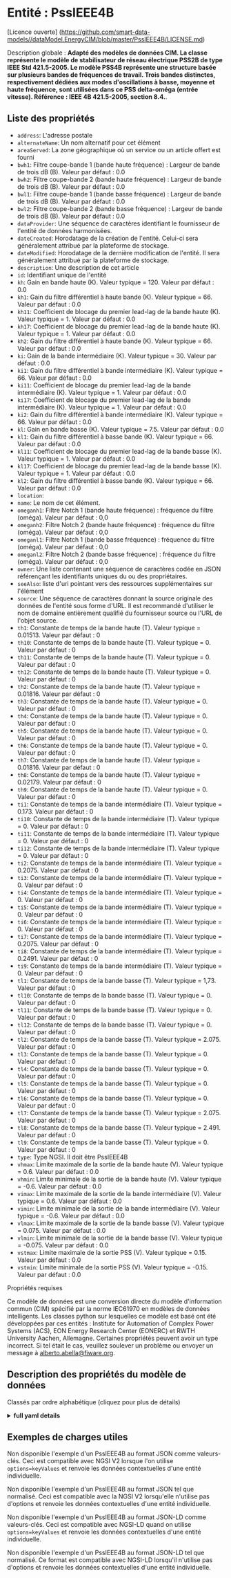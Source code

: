 Entité : PssIEEE4B  
==================  
[Licence ouverte] (https://github.com/smart-data-models//dataModel.EnergyCIM/blob/master/PssIEEE4B/LICENSE.md)  
Description globale : **Adapté des modèles de données CIM. La classe représente le modèle de stabilisateur de réseau électrique PSS2B de type IEEE Std 421.5-2005. Le modèle PSS4B représente une structure basée sur plusieurs bandes de fréquences de travail. Trois bandes distinctes, respectivement dédiées aux modes d'oscillations à basse, moyenne et haute fréquence, sont utilisées dans ce PSS delta-oméga (entrée vitesse).  Référence : IEEE 4B 421.5-2005, section 8.4.**.  

## Liste des propriétés  

- `address`: L'adresse postale  - `alternateName`: Un nom alternatif pour cet élément  - `areaServed`: La zone géographique où un service ou un article offert est fourni  - `bwh1`: Filtre coupe-bande 1 (bande haute fréquence) : Largeur de bande de trois dB (B). Valeur par défaut : 0.0  - `bwh2`: Filtre coupe-bande 2 (bande haute fréquence) : Largeur de bande de trois dB (B). Valeur par défaut : 0.0  - `bwl1`: Filtre coupe-bande 1 (bande basse fréquence) : Largeur de bande de trois dB (B). Valeur par défaut : 0.0  - `bwl2`: Filtre coupe-bande 2 (bande basse fréquence) : Largeur de bande de trois dB (B). Valeur par défaut : 0.0  - `dataProvider`: Une séquence de caractères identifiant le fournisseur de l'entité de données harmonisées.  - `dateCreated`: Horodatage de la création de l'entité. Celui-ci sera généralement attribué par la plateforme de stockage.  - `dateModified`: Horodatage de la dernière modification de l'entité. Il sera généralement attribué par la plateforme de stockage.  - `description`: Une description de cet article  - `id`: Identifiant unique de l'entité  - `kh`: Gain en bande haute (K).  Valeur typique = 120. Valeur par défaut : 0.0  - `kh1`: Gain du filtre différentiel à haute bande (K).  Valeur typique = 66. Valeur par défaut : 0.0  - `kh11`: Coefficient de blocage du premier lead-lag de la bande haute (K).  Valeur typique = 1. Valeur par défaut : 0.0  - `kh17`: Coefficient de blocage du premier lead-lag de la bande haute (K).  Valeur typique = 1. Valeur par défaut : 0.0  - `kh2`: Gain du filtre différentiel à haute bande (K).  Valeur typique = 66. Valeur par défaut : 0.0  - `ki`: Gain de la bande intermédiaire (K).  Valeur typique = 30. Valeur par défaut : 0.0  - `ki1`: Gain du filtre différentiel à bande intermédiaire (K).  Valeur typique = 66. Valeur par défaut : 0.0  - `ki11`: Coefficient de blocage du premier lead-lag de la bande intermédiaire (K).  Valeur typique = 1. Valeur par défaut : 0.0  - `ki17`: Coefficient de blocage du premier lead-lag de la bande intermédiaire (K).  Valeur typique = 1. Valeur par défaut : 0.0  - `ki2`: Gain du filtre différentiel à bande intermédiaire (K).  Valeur typique = 66. Valeur par défaut : 0.0  - `kl`: Gain en bande basse (K).  Valeur typique = 7.5. Valeur par défaut : 0.0  - `kl1`: Gain du filtre différentiel à basse bande (K).  Valeur typique = 66. Valeur par défaut : 0.0  - `kl11`: Coefficient de blocage du premier lead-lag de la bande basse (K).  Valeur typique = 1. Valeur par défaut : 0.0  - `kl17`: Coefficient de blocage du premier lead-lag de la bande basse (K).  Valeur typique = 1. Valeur par défaut : 0.0  - `kl2`: Gain du filtre différentiel à basse bande (K).  Valeur typique = 66. Valeur par défaut : 0.0  - `location`:   - `name`: Le nom de cet élément.  - `omeganh1`: Filtre Notch 1 (bande haute fréquence) : fréquence du filtre (oméga). Valeur par défaut : 0,0  - `omeganh2`: Filtre Notch 2 (bande haute fréquence) : fréquence du filtre (oméga). Valeur par défaut : 0,0  - `omeganl1`: Filtre Notch 1 (bande basse fréquence) : fréquence du filtre (oméga). Valeur par défaut : 0,0  - `omeganl2`: Filtre Notch 2 (bande basse fréquence) : fréquence du filtre (oméga). Valeur par défaut : 0,0  - `owner`: Une liste contenant une séquence de caractères codée en JSON référençant les identifiants uniques du ou des propriétaires.  - `seeAlso`: liste d'uri pointant vers des ressources supplémentaires sur l'élément  - `source`: Une séquence de caractères donnant la source originale des données de l'entité sous forme d'URL. Il est recommandé d'utiliser le nom de domaine entièrement qualifié du fournisseur source ou l'URL de l'objet source.  - `th1`: Constante de temps de la bande haute (T).  Valeur typique = 0.01513. Valeur par défaut : 0  - `th10`: Constante de temps de la bande haute (T).  Valeur typique = 0. Valeur par défaut : 0  - `th11`: Constante de temps de la bande haute (T).  Valeur typique = 0. Valeur par défaut : 0  - `th12`: Constante de temps de la bande haute (T).  Valeur typique = 0. Valeur par défaut : 0  - `th2`: Constante de temps de la bande haute (T).  Valeur typique = 0.01816. Valeur par défaut : 0  - `th3`: Constante de temps de la bande haute (T).  Valeur typique = 0. Valeur par défaut : 0  - `th4`: Constante de temps de la bande haute (T).  Valeur typique = 0. Valeur par défaut : 0  - `th5`: Constante de temps de la bande haute (T).  Valeur typique = 0. Valeur par défaut : 0  - `th6`: Constante de temps de la bande haute (T).  Valeur typique = 0. Valeur par défaut : 0  - `th7`: Constante de temps de la bande haute (T).  Valeur typique = 0.01816. Valeur par défaut : 0  - `th8`: Constante de temps de la bande haute (T).  Valeur typique = 0.02179. Valeur par défaut : 0  - `th9`: Constante de temps de la bande haute (T).  Valeur typique = 0. Valeur par défaut : 0  - `ti1`: Constante de temps de la bande intermédiaire (T).  Valeur typique = 0.173. Valeur par défaut : 0  - `ti10`: Constante de temps de la bande intermédiaire (T).  Valeur typique = 0. Valeur par défaut : 0  - `ti11`: Constante de temps de la bande intermédiaire (T).  Valeur typique = 0. Valeur par défaut : 0  - `ti12`: Constante de temps de la bande intermédiaire (T).  Valeur typique = 0. Valeur par défaut : 0  - `ti2`: Constante de temps de la bande intermédiaire (T).  Valeur typique = 0.2075. Valeur par défaut : 0  - `ti3`: Constante de temps de la bande intermédiaire (T).  Valeur typique = 0. Valeur par défaut : 0  - `ti4`: Constante de temps de la bande intermédiaire (T).  Valeur typique = 0. Valeur par défaut : 0  - `ti5`: Constante de temps de la bande intermédiaire (T).  Valeur typique = 0. Valeur par défaut : 0  - `ti6`: Constante de temps de la bande intermédiaire (T).  Valeur typique = 0. Valeur par défaut : 0  - `ti7`: Constante de temps de la bande intermédiaire (T).  Valeur typique = 0.2075. Valeur par défaut : 0  - `ti8`: Constante de temps de la bande intermédiaire (T).  Valeur typique = 0.2491. Valeur par défaut : 0  - `ti9`: Constante de temps de la bande intermédiaire (T).  Valeur typique = 0. Valeur par défaut : 0  - `tl1`: Constante de temps de la bande basse (T).  Valeur typique = 1,73. Valeur par défaut : 0  - `tl10`: Constante de temps de la bande basse (T).  Valeur typique = 0. Valeur par défaut : 0  - `tl11`: Constante de temps de la bande basse (T).  Valeur typique = 0. Valeur par défaut : 0  - `tl12`: Constante de temps de la bande basse (T).  Valeur typique = 0. Valeur par défaut : 0  - `tl2`: Constante de temps de la bande basse (T).  Valeur typique = 2.075. Valeur par défaut : 0  - `tl3`: Constante de temps de la bande basse (T).  Valeur typique = 0. Valeur par défaut : 0  - `tl4`: Constante de temps de la bande basse (T).  Valeur typique = 0. Valeur par défaut : 0  - `tl5`: Constante de temps de la bande basse (T).  Valeur typique = 0. Valeur par défaut : 0  - `tl6`: Constante de temps de la bande basse (T).  Valeur typique = 0. Valeur par défaut : 0  - `tl7`: Constante de temps de la bande basse (T).  Valeur typique = 2.075. Valeur par défaut : 0  - `tl8`: Constante de temps de la bande basse (T).  Valeur typique = 2.491. Valeur par défaut : 0  - `tl9`: Constante de temps de la bande basse (T).  Valeur typique = 0. Valeur par défaut : 0  - `type`: Type NGSI. Il doit être PssIEEE4B  - `vhmax`: Limite maximale de la sortie de la bande haute (V).  Valeur typique = 0.6. Valeur par défaut : 0.0  - `vhmin`: Limite minimale de la sortie de la bande haute (V).  Valeur typique = -0.6. Valeur par défaut : 0.0  - `vimax`: Limite maximale de la sortie de la bande intermédiaire (V).  Valeur typique = 0.6. Valeur par défaut : 0.0  - `vimin`: Limite minimale de la sortie de la bande intermédiaire (V).  Valeur typique = -0.6. Valeur par défaut : 0.0  - `vlmax`: Limite maximale de la sortie de la bande basse (V).  Valeur typique = 0.075. Valeur par défaut : 0.0  - `vlmin`: Limite minimale de la sortie de la bande basse (V).  Valeur typique = -0.075. Valeur par défaut : 0.0  - `vstmax`: Limite maximale de la sortie PSS (V).  Valeur typique = 0.15. Valeur par défaut : 0.0  - `vstmin`: Limite minimale de la sortie PSS (V).  Valeur typique = -0.15. Valeur par défaut : 0.0    
Propriétés requises  
Ce modèle de données est une conversion directe du modèle d'information commun (CIM) spécifié par la norme IEC61970 en modèles de données intelligents. Les classes python sur lesquelles ce modèle est basé ont été développées par ces entités : Institute for Automation of Complex Power Systems (ACS), EON Energy Research Center (EONERC) et RWTH University Aachen, Allemagne. Certaines propriétés peuvent avoir un type incorrect. Si tel était le cas, veuillez soulever un problème ou envoyer un message à alberto.abella@fiware.org.  
## Description des propriétés du modèle de données  
Classés par ordre alphabétique (cliquez pour plus de détails)  
<details><summary><strong>full yaml details</strong></summary>    
```yaml  
PssIEEE4B:    
  description: 'Adapted from CIM data models. The class represents IEEE Std 421.5-2005 type PSS2B power system stabilizer model. The PSS4B model represents a structure based on multiple working frequency bands. Three separate bands, respectively dedicated to the low-, intermediate- and high-frequency modes of oscillations, are used in this delta-omega (speed input) PSS.  Reference: IEEE 4B 421.5-2005 Section 8.4.'    
  properties:    
    address:    
      description: 'The mailing address'    
      properties:    
        addressCountry:    
          description: 'Property. The country. For example, Spain. Model:''https://schema.org/addressCountry'''    
          type: string    
        addressLocality:    
          description: 'Property. The locality in which the street address is, and which is in the region. Model:''https://schema.org/addressLocality'''    
          type: string    
        addressRegion:    
          description: 'Property. The region in which the locality is, and which is in the country. Model:''https://schema.org/addressRegion'''    
          type: string    
        areaServed:    
          description: 'Property. The geographic area where a service or offered item is provided. Model:''https://schema.org/areaServed'''    
          type: string    
        postOfficeBoxNumber:    
          description: 'Property. The post office box number for PO box addresses. For example, Spain. Model:''https://schema.org/postOfficeBoxNumber'''    
          type: string    
        postalCode:    
          description: 'Property. The postal code. For example, Spain. Model:''https://schema.org/https://schema.org/postalCode'''    
          type: string    
        streetAddress:    
          description: 'Property. The street address. Model:''https://schema.org/streetAddress'''    
          type: string    
      type: Property    
      x-ngsi:    
        model: https://schema.org/address    
    alternateName:    
      description: 'An alternative name for this item'    
      type: Property    
    areaServed:    
      description: 'The geographic area where a service or offered item is provided'    
      type: Property    
      x-ngsi:    
        model: https://schema.org/Text    
    bwh1:    
      description: 'Notch filter 1 (high-frequency band): Three dB bandwidth (B). Default: 0.0'    
      type: number    
      x-ngsi:    
        model: https://schema.org/Number    
    bwh2:    
      description: 'Notch filter 2 (high-frequency band): Three dB bandwidth (B). Default: 0.0'    
      type: number    
      x-ngsi:    
        model: https://schema.org/Number    
    bwl1:    
      description: 'Notch filter 1 (low-frequency band): Three dB bandwidth (B). Default: 0.0'    
      type: number    
      x-ngsi:    
        model: https://schema.org/Number    
    bwl2:    
      description: 'Notch filter 2 (low-frequency band): Three dB bandwidth (B). Default: 0.0'    
      type: number    
      x-ngsi:    
        model: https://schema.org/Number    
    dataProvider:    
      description: 'A sequence of characters identifying the provider of the harmonised data entity.'    
      type: Property    
    dateCreated:    
      description: 'Entity creation timestamp. This will usually be allocated by the storage platform.'    
      format: date-time    
      type: Property    
    dateModified:    
      description: 'Timestamp of the last modification of the entity. This will usually be allocated by the storage platform.'    
      format: date-time    
      type: Property    
    description:    
      description: 'A description of this item'    
      type: Property    
    id:    
      anyOf: &pssieee4b_-_properties_-_owner_-_items_-_anyof    
        - description: 'Property. Identifier format of any NGSI entity'    
          maxLength: 256    
          minLength: 1    
          pattern: ^[\w\-\.\{\}\$\+\*\[\]`|~^@!,:\\]+$    
          type: string    
        - description: 'Property. Identifier format of any NGSI entity'    
          format: uri    
          type: string    
      description: 'Unique identifier of the entity'    
      type: Property    
    kh:    
      description: 'High band gain (K).  Typical Value = 120. Default: 0.0'    
      type: number    
      x-ngsi:    
        model: https://schema.org/Number    
    kh1:    
      description: 'High band differential filter gain (K).  Typical Value = 66. Default: 0.0'    
      type: number    
      x-ngsi:    
        model: https://schema.org/Number    
    kh11:    
      description: 'High band first lead-lag blocks coefficient (K).  Typical Value = 1. Default: 0.0'    
      type: number    
      x-ngsi:    
        model: https://schema.org/Number    
    kh17:    
      description: 'High band first lead-lag blocks coefficient (K).  Typical Value = 1. Default: 0.0'    
      type: number    
      x-ngsi:    
        model: https://schema.org/Number    
    kh2:    
      description: 'High band differential filter gain (K).  Typical Value = 66. Default: 0.0'    
      type: number    
      x-ngsi:    
        model: https://schema.org/Number    
    ki:    
      description: 'Intermediate band gain (K).  Typical Value = 30. Default: 0.0'    
      type: number    
      x-ngsi:    
        model: https://schema.org/Number    
    ki1:    
      description: 'Intermediate band differential filter gain (K).  Typical Value = 66. Default: 0.0'    
      type: number    
      x-ngsi:    
        model: https://schema.org/Number    
    ki11:    
      description: 'Intermediate band first lead-lag blocks coefficient (K).  Typical Value = 1. Default: 0.0'    
      type: number    
      x-ngsi:    
        model: https://schema.org/Number    
    ki17:    
      description: 'Intermediate band first lead-lag blocks coefficient (K).  Typical Value = 1. Default: 0.0'    
      type: number    
      x-ngsi:    
        model: https://schema.org/Number    
    ki2:    
      description: 'Intermediate band differential filter gain (K).  Typical Value = 66. Default: 0.0'    
      type: number    
      x-ngsi:    
        model: https://schema.org/Number    
    kl:    
      description: 'Low band gain (K).  Typical Value = 7.5. Default: 0.0'    
      type: number    
      x-ngsi:    
        model: https://schema.org/Number    
    kl1:    
      description: 'Low band differential filter gain (K).  Typical Value = 66. Default: 0.0'    
      type: number    
      x-ngsi:    
        model: https://schema.org/Number    
    kl11:    
      description: 'Low band first lead-lag blocks coefficient (K).  Typical Value = 1. Default: 0.0'    
      type: number    
      x-ngsi:    
        model: https://schema.org/Number    
    kl17:    
      description: 'Low band first lead-lag blocks coefficient (K).  Typical Value = 1. Default: 0.0'    
      type: number    
      x-ngsi:    
        model: https://schema.org/Number    
    kl2:    
      description: 'Low band differential filter gain (K).  Typical Value = 66. Default: 0.0'    
      type: number    
      x-ngsi:    
        model: https://schema.org/Number    
    location:    
      $id: https://geojson.org/schema/Geometry.json    
      $schema: "http://json-schema.org/draft-07/schema#"    
      oneOf:    
        - properties:    
            bbox:    
              items:    
                type: number    
              minItems: 4    
              type: array    
            coordinates:    
              items:    
                type: number    
              minItems: 2    
              type: array    
            type:    
              enum:    
                - Point    
              type: string    
          required:    
            - type    
            - coordinates    
          title: 'GeoJSON Point'    
          type: object    
        - properties:    
            bbox:    
              items:    
                type: number    
              minItems: 4    
              type: array    
            coordinates:    
              items:    
                items:    
                  type: number    
                minItems: 2    
                type: array    
              minItems: 2    
              type: array    
            type:    
              enum:    
                - LineString    
              type: string    
          required:    
            - type    
            - coordinates    
          title: 'GeoJSON LineString'    
          type: object    
        - properties:    
            bbox:    
              items:    
                type: number    
              minItems: 4    
              type: array    
            coordinates:    
              items:    
                items:    
                  items:    
                    type: number    
                  minItems: 2    
                  type: array    
                minItems: 4    
                type: array    
              type: array    
            type:    
              enum:    
                - Polygon    
              type: string    
          required:    
            - type    
            - coordinates    
          title: 'GeoJSON Polygon'    
          type: object    
        - properties:    
            bbox:    
              items:    
                type: number    
              minItems: 4    
              type: array    
            coordinates:    
              items:    
                items:    
                  type: number    
                minItems: 2    
                type: array    
              type: array    
            type:    
              enum:    
                - MultiPoint    
              type: string    
          required:    
            - type    
            - coordinates    
          title: 'GeoJSON MultiPoint'    
          type: object    
        - properties:    
            bbox:    
              items:    
                type: number    
              minItems: 4    
              type: array    
            coordinates:    
              items:    
                items:    
                  items:    
                    type: number    
                  minItems: 2    
                  type: array    
                minItems: 2    
                type: array    
              type: array    
            type:    
              enum:    
                - MultiLineString    
              type: string    
          required:    
            - type    
            - coordinates    
          title: 'GeoJSON MultiLineString'    
          type: object    
        - properties:    
            bbox:    
              items:    
                type: number    
              minItems: 4    
              type: array    
            coordinates:    
              items:    
                items:    
                  items:    
                    items:    
                      type: number    
                    minItems: 2    
                    type: array    
                  minItems: 4    
                  type: array    
                type: array    
              type: array    
            type:    
              enum:    
                - MultiPolygon    
              type: string    
          required:    
            - type    
            - coordinates    
          title: 'GeoJSON MultiPolygon'    
          type: object    
      title: 'GeoJSON Geometry'    
    name:    
      description: 'The name of this item.'    
      type: Property    
    omeganh1:    
      description: 'Notch filter 1 (high-frequency band): filter frequency (omega). Default: 0.0'    
      type: number    
      x-ngsi:    
        model: https://schema.org/Number    
    omeganh2:    
      description: 'Notch filter 2 (high-frequency band): filter frequency (omega). Default: 0.0'    
      type: number    
      x-ngsi:    
        model: https://schema.org/Number    
    omeganl1:    
      description: 'Notch filter 1 (low-frequency band): filter frequency (omega). Default: 0.0'    
      type: number    
      x-ngsi:    
        model: https://schema.org/Number    
    omeganl2:    
      description: 'Notch filter 2 (low-frequency band): filter frequency (omega). Default: 0.0'    
      type: number    
      x-ngsi:    
        model: https://schema.org/Number    
    owner:    
      description: 'A List containing a JSON encoded sequence of characters referencing the unique Ids of the owner(s)'    
      items:    
        anyOf: *pssieee4b_-_properties_-_owner_-_items_-_anyof    
        description: 'Property. Unique identifier of the entity'    
      type: Property    
    seeAlso:    
      description: 'list of uri pointing to additional resources about the item'    
      oneOf:    
        - items:    
            - format: uri    
              type: string    
          minItems: 1    
          type: array    
        - format: uri    
          type: string    
      type: Property    
    source:    
      description: 'A sequence of characters giving the original source of the entity data as a URL. Recommended to be the fully qualified domain name of the source provider, or the URL to the source object.'    
      type: Property    
    th1:    
      description: 'High band time constant (T).  Typical Value = 0.01513. Default: 0'    
      type: number    
      x-ngsi:    
        model: https://schema.org/Number    
    th10:    
      description: 'High band time constant (T).  Typical Value = 0. Default: 0'    
      type: number    
      x-ngsi:    
        model: https://schema.org/Number    
    th11:    
      description: 'High band time constant (T).  Typical Value = 0. Default: 0'    
      type: number    
      x-ngsi:    
        model: https://schema.org/Number    
    th12:    
      description: 'High band time constant (T).  Typical Value = 0. Default: 0'    
      type: number    
      x-ngsi:    
        model: https://schema.org/Number    
    th2:    
      description: 'High band time constant (T).  Typical Value = 0.01816. Default: 0'    
      type: number    
      x-ngsi:    
        model: https://schema.org/Number    
    th3:    
      description: 'High band time constant (T).  Typical Value = 0. Default: 0'    
      type: number    
      x-ngsi:    
        model: https://schema.org/Number    
    th4:    
      description: 'High band time constant (T).  Typical Value = 0. Default: 0'    
      type: number    
      x-ngsi:    
        model: https://schema.org/Number    
    th5:    
      description: 'High band time constant (T).  Typical Value = 0. Default: 0'    
      type: number    
      x-ngsi:    
        model: https://schema.org/Number    
    th6:    
      description: 'High band time constant (T).  Typical Value = 0. Default: 0'    
      type: number    
      x-ngsi:    
        model: https://schema.org/Number    
    th7:    
      description: 'High band time constant (T).  Typical Value = 0.01816. Default: 0'    
      type: number    
      x-ngsi:    
        model: https://schema.org/Number    
    th8:    
      description: 'High band time constant (T).  Typical Value = 0.02179. Default: 0'    
      type: number    
      x-ngsi:    
        model: https://schema.org/Number    
    th9:    
      description: 'High band time constant (T).  Typical Value = 0. Default: 0'    
      type: number    
      x-ngsi:    
        model: https://schema.org/Number    
    ti1:    
      description: 'Intermediate band time constant (T).  Typical Value = 0.173. Default: 0'    
      type: number    
      x-ngsi:    
        model: https://schema.org/Number    
    ti10:    
      description: 'Intermediate band time constant (T).  Typical Value = 0. Default: 0'    
      type: number    
      x-ngsi:    
        model: https://schema.org/Number    
    ti11:    
      description: 'Intermediate band time constant (T).  Typical Value = 0. Default: 0'    
      type: number    
      x-ngsi:    
        model: https://schema.org/Number    
    ti12:    
      description: 'Intermediate band time constant (T).  Typical Value = 0. Default: 0'    
      type: number    
      x-ngsi:    
        model: https://schema.org/Number    
    ti2:    
      description: 'Intermediate band time constant (T).  Typical Value = 0.2075. Default: 0'    
      type: number    
      x-ngsi:    
        model: https://schema.org/Number    
    ti3:    
      description: 'Intermediate band time constant (T).  Typical Value = 0. Default: 0'    
      type: number    
      x-ngsi:    
        model: https://schema.org/Number    
    ti4:    
      description: 'Intermediate band time constant (T).  Typical Value = 0. Default: 0'    
      type: number    
      x-ngsi:    
        model: https://schema.org/Number    
    ti5:    
      description: 'Intermediate band time constant (T).  Typical Value = 0. Default: 0'    
      type: number    
      x-ngsi:    
        model: https://schema.org/Number    
    ti6:    
      description: 'Intermediate band time constant (T).  Typical Value = 0. Default: 0'    
      type: number    
      x-ngsi:    
        model: https://schema.org/Number    
    ti7:    
      description: 'Intermediate band time constant (T).  Typical Value = 0.2075. Default: 0'    
      type: number    
      x-ngsi:    
        model: https://schema.org/Number    
    ti8:    
      description: 'Intermediate band time constant (T).  Typical Value = 0.2491. Default: 0'    
      type: number    
      x-ngsi:    
        model: https://schema.org/Number    
    ti9:    
      description: 'Intermediate band time constant (T).  Typical Value = 0. Default: 0'    
      type: number    
      x-ngsi:    
        model: https://schema.org/Number    
    tl1:    
      description: 'Low band time constant (T).  Typical Value = 1.73. Default: 0'    
      type: number    
      x-ngsi:    
        model: https://schema.org/Number    
    tl10:    
      description: 'Low band time constant (T).  Typical Value = 0. Default: 0'    
      type: number    
      x-ngsi:    
        model: https://schema.org/Number    
    tl11:    
      description: 'Low band time constant (T).  Typical Value = 0. Default: 0'    
      type: number    
      x-ngsi:    
        model: https://schema.org/Number    
    tl12:    
      description: 'Low band time constant (T).  Typical Value = 0. Default: 0'    
      type: number    
      x-ngsi:    
        model: https://schema.org/Number    
    tl2:    
      description: 'Low band time constant (T).  Typical Value = 2.075. Default: 0'    
      type: number    
      x-ngsi:    
        model: https://schema.org/Number    
    tl3:    
      description: 'Low band time constant (T).  Typical Value = 0. Default: 0'    
      type: number    
      x-ngsi:    
        model: https://schema.org/Number    
    tl4:    
      description: 'Low band time constant (T).  Typical Value = 0. Default: 0'    
      type: number    
      x-ngsi:    
        model: https://schema.org/Number    
    tl5:    
      description: 'Low band time constant (T).  Typical Value = 0. Default: 0'    
      type: number    
      x-ngsi:    
        model: https://schema.org/Number    
    tl6:    
      description: 'Low band time constant (T).  Typical Value = 0. Default: 0'    
      type: number    
      x-ngsi:    
        model: https://schema.org/Number    
    tl7:    
      description: 'Low band time constant (T).  Typical Value = 2.075. Default: 0'    
      type: number    
      x-ngsi:    
        model: https://schema.org/Number    
    tl8:    
      description: 'Low band time constant (T).  Typical Value = 2.491. Default: 0'    
      type: number    
      x-ngsi:    
        model: https://schema.org/Number    
    tl9:    
      description: 'Low band time constant (T).  Typical Value = 0. Default: 0'    
      type: number    
      x-ngsi:    
        model: https://schema.org/Number    
    type:    
      description: 'NGSI type. It has to be PssIEEE4B'    
      enum:    
        - PssIEEE4B    
      type: Property    
    vhmax:    
      description: 'High band output maximum limit (V).  Typical Value = 0.6. Default: 0.0'    
      type: number    
      x-ngsi:    
        model: https://schema.org/Number    
    vhmin:    
      description: 'High band output minimum limit (V).  Typical Value = -0.6. Default: 0.0'    
      type: number    
      x-ngsi:    
        model: https://schema.org/Number    
    vimax:    
      description: 'Intermediate band output maximum limit (V).  Typical Value = 0.6. Default: 0.0'    
      type: number    
      x-ngsi:    
        model: https://schema.org/Number    
    vimin:    
      description: 'Intermediate band output minimum limit (V).  Typical Value = -0.6. Default: 0.0'    
      type: number    
      x-ngsi:    
        model: https://schema.org/Number    
    vlmax:    
      description: 'Low band output maximum limit (V).  Typical Value = 0.075. Default: 0.0'    
      type: number    
      x-ngsi:    
        model: https://schema.org/Number    
    vlmin:    
      description: 'Low band output minimum limit (V).  Typical Value = -0.075. Default: 0.0'    
      type: number    
      x-ngsi:    
        model: https://schema.org/Number    
    vstmax:    
      description: 'PSS output maximum limit (V).  Typical Value = 0.15. Default: 0.0'    
      type: number    
      x-ngsi:    
        model: https://schema.org/Number    
    vstmin:    
      description: 'PSS output minimum limit (V).  Typical Value = -0.15. Default: 0.0'    
      type: number    
      x-ngsi:    
        model: https://schema.org/Number    
  required: []    
  type: object    
```  
</details>    
## Exemples de charges utiles  
Non disponible l'exemple d'un PssIEEE4B au format JSON comme valeurs-clés. Ceci est compatible avec NGSI V2 lorsque l'on utilise `options=keyValues` et renvoie les données contextuelles d'une entité individuelle.  
Non disponible l'exemple d'un PssIEEE4B au format JSON tel que normalisé. Ceci est compatible avec la NGSI V2 lorsqu'elle n'utilise pas d'options et renvoie les données contextuelles d'une entité individuelle.  
Non disponible l'exemple d'un PssIEEE4B au format JSON-LD comme valeurs-clés. Ceci est compatible avec NGSI-LD quand on utilise `options=keyValues` et renvoie les données contextuelles d'une entité individuelle.  
Non disponible l'exemple d'un PssIEEE4B au format JSON-LD tel que normalisé. Ce format est compatible avec NGSI-LD lorsqu'il n'utilise pas d'options et renvoie les données contextuelles d'une entité individuelle.  
